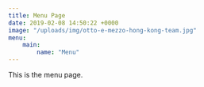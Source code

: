 ```yaml
---
title: Menu Page
date: 2019-02-08 14:50:22 +0000
image: "/uploads/img/otto-e-mezzo-hong-kong-team.jpg"
menu: 
    main:
        name: "Menu"
---
```

This is the menu page.
